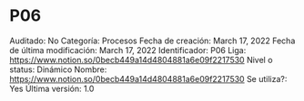 # P06

Auditado: No
Categoría: Procesos
Fecha de creación: March 17, 2022
Fecha de última modificación: March 17, 2022
Identificador: P06
Liga: https://www.notion.so/0becb449a14d4804881a6e09f2217530 
Nivel o status: Dinámico
Nombre: https://www.notion.so/0becb449a14d4804881a6e09f2217530 
Se utiliza?: Yes
Última versión: 1.0